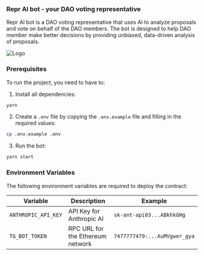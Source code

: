 ### Repr AI bot - your DAO voting representative

Repr AI bot is a DAO voting representative that uses AI to analyze proposals and vote on behalf of the DAO members. The bot is designed to help DAO member make better decisions by providing unbiased, data-driven analysis of proposals.

![Logo](https://github.com/lourenc/mimique-core/assets/6189971/bf4eedfc-871d-4761-8ba8-53ad7666f7c0)

### Prerequisites

To run the project, you need to have to:

1. Install all dependencies:

```bash
yarn
```

2. Create a `.env` file by copying the `.env.example` file and filling in the required values:

```bash
cp .env.example .env
```

3. Run the bot:

```bash
yarn start
```

### Environment Variables

The following environment variables are required to deploy the contract:

| Variable            | Description                      | Example                      |
| ------------------- | -------------------------------- | ---------------------------- |
| `ANTHROPIC_API_KEY` | API Key for Anthropic AI         | `sk-ant-api03...ABkhkGHg`    |
| `TG_BOT_TOKEN`      | RPC URL for the Ethereum network | `7477777479:...AuMVgwer_gya` |
